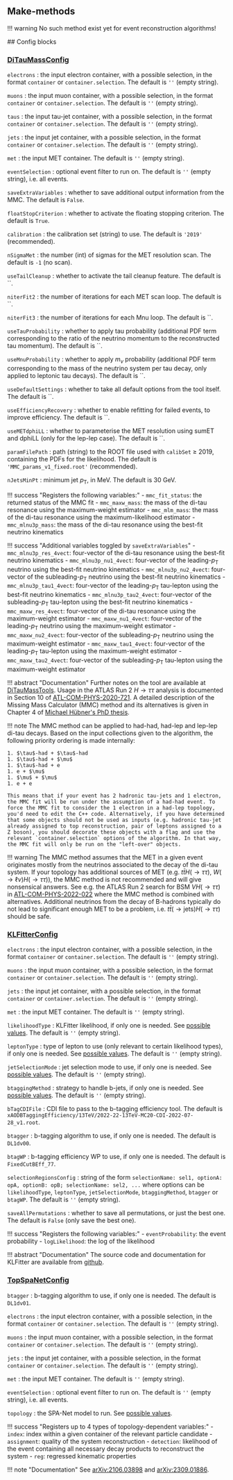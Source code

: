 ## Make-methods

!!! warning
    No such method exist yet for event reconstruction algorithms!

## Config blocks

### [DiTauMassConfig](https://gitlab.cern.ch/atlasphys-top/reco/TopCPToolkit/-/blob/main/source/TopCPToolkit/python/DiTauMassConfig.py)

`electrons`
:   the input electron container, with a possible selection, in the format `container` or `container.selection`. The default is `''` (empty string).

`muons`
:   the input muon container, with a possible selection, in the format `container` or `container.selection`. The default is `''` (empty string).

`taus`
:   the input tau-jet container, with a possible selection, in the format `container` or `container.selection`. The default is `''` (empty string).

`jets`
:   the input jet container, with a possible selection, in the format `container` or `container.selection`. The default is `''` (empty string).

`met`
:   the input MET container. The default is `''` (empty string).

`eventSelection`
:   optional event filter to run on. The default is `''` (empty string), i.e. all events.

`saveExtraVariables`
:   whether to save additional output information from the MMC. The default is `False`.

`floatStopCriterion`
:   whether to activate the floating stopping criterion. The default is `True`.

`calibration`
:   the calibration set (string) to use. The default is `'2019'` (recommended).

`nSigmaMet`
:   the number (int) of sigmas for the MET resolution scan. The default is `-1` (no scan).

`useTailCleanup`
:   whether to activate the tail cleanup feature. The default is ``.

`niterFit2`
:   the number of iterations for each MET scan loop. The default is ``.

`niterFit3`
:   the number of iterations for each Mnu loop. The default is ``.

`useTauProbability`
:   whether to apply tau probability (additional PDF term corresponding to the ratio of the neutrino momentum to the reconstructed tau momentum). The default is ``.

`useMnuProbability`
:   whether to apply $m_\nu$ probability (additional PDF term corresponding to the mass of the neutrino system per tau decay, only applied to leptonic tau decays). The default is ``.

`useDefaultSettings`
:   whether to take all default options from the tool itself. The default is ``.

`useEfficiencyRecovery`
:   whether to enable refitting for failed events, to improve efficiency. The default is ``.

`useMETdphiLL`
:   whether to parameterise the MET resolution using sumET and dphiLL (only for the lep-lep case). The default is ``.

`paramFilePath`
:   path (string) to the ROOT file used with `calibSet` ≥ 2019, containing the PDFs for the likelihood. The default is `'MMC_params_v1_fixed.root'` (recommended).

`nJetsMinPt`
:   minimum jet $p_\mathrm{T}$, in MeV. The default is 30 GeV.

!!! success "Registers the following variables:"
    - `mmc_fit_status`: the returned status of the MMC fit
    - `mmc_maxw_mass`: the mass of the di-tau resonance using the maximum-weight estimator
    - `mmc_mlm_mass`: the mass of the di-tau resonance using the maximum-likelihood estimator
    - `mmc_mlnu3p_mass`: the mass of the di-tau resonance using the best-fit neutrino kinematics

!!! success "Additional variables toggled by `saveExtraVariables`"
    - `mmc_mlnu3p_res_4vect`: four-vector of the di-tau resonance using the best-fit neutrino kinematics
    - `mmc_mlnu3p_nu1_4vect`: four-vector of the leading-$p_\mathrm{T}$ neutrino using the best-fit neutrino kinematics
    - `mmc_mlnu3p_nu2_4vect`: four-vector of the subleading-$p_\mathrm{T}$ neutrino using the best-fit neutrino kinematics
    - `mmc_mlnu3p_tau1_4vect`: four-vector of the leading-$p_\mathrm{T}$ tau-lepton using the best-fit neutrino kinematics
    - `mmc_mlnu3p_tau2_4vect`: four-vector of the subleading-$p_\mathrm{T}$ tau-lepton using the best-fit neutrino kinematics
    - `mmc_maxw_res_4vect`: four-vector of the di-tau resonance using the maximum-weight estimator
    - `mmc_maxw_nu1_4vect`: four-vector of the leading-$p_\mathrm{T}$ neutrino using the maximum-weight estimator
    - `mmc_maxw_nu2_4vect`: four-vector of the subleading-$p_\mathrm{T}$ neutrino using the maximum-weight estimator
    - `mmc_maxw_tau1_4vect`: four-vector of the leading-$p_\mathrm{T}$ tau-lepton using the maximum-weight estimator
    - `mmc_maxw_tau2_4vect`: four-vector of the subleading-$p_\mathrm{T}$ tau-lepton using the maximum-weight estimator

!!! abstract "Documentation"
    Further notes on the tool are available at [DiTauMassTools](https://gitlab.cern.ch/atlas/athena/-/tree/main/PhysicsAnalysis/TauID/DiTauMassTools). Usage in the ATLAS Run 2 $H\to\tau\tau$ analysis is documented in Section 10 of [ATL-COM-PHYS-2020-721](https://cds.cern.ch/record/2741326). A detailed description of the Missing Mass Calculator (MMC) method and its alternatives is given in Chapter 4 of [Michael Hübner's PhD thesis](https://bonndoc.ulb.uni-bonn.de/xmlui/bitstream/handle/20.500.11811/9734/6567.pdf).

!!! note
    The MMC method can be applied to had-had, had-lep and lep-lep di-tau decays. Based on the input collections given to the algorithm, the following priority ordering is made internally:

    1. $\tau$-had + $\tau$-had
    1. $\tau$-had + $\mu$
    1. $\tau$-had + e
    1. e + $\mu$
    1. $\mu$ + $\mu$
    1. e + e

    This means that if your event has 2 hadronic tau-jets and 1 electron, the MMC fit will be run under the assumption of a had-had event. To force the MMC fit to consider the 1 electron in a had-lep topology, you'd need to edit the C++ code. Alternatively, if you have determined that some objects should not be used as inputs (e.g. hadronic tau-jet already assigned to top reconstruction, pair of leptons assigned to a Z boson), you should decorate these objects with a flag and use the relevant `container.selection` options of the algorithm. In that way, the MMC fit will only be run on the "left-over" objects.

!!! warning
    The MMC method assumes that the MET in a given event originates mostly from the neutrinos associated to the decay of the di-tau system. If your topology has additional sources of MET (e.g. $t\bar{t}H(\to\tau\tau)$, $W(\to\ell\nu)H(\to\tau\tau)$), the MMC method is not recommended and will give nonsensical answers. See e.g. the ATLAS Run 2 search for BSM $VH(\to\tau\tau)$ in [ATL-COM-PHYS-2022-022](https://cds.cern.ch/record/2799543) where the MMC method is combined with alternatives. Additional neutrinos from the decay of B-hadrons typically do not lead to significant enough MET to be a problem, i.e. $t\bar{t}(\to\text{jets})H(\to\tau\tau)$ should be safe.

### [KLFitterConfig](https://gitlab.cern.ch/atlasphys-top/reco/TopCPToolkit/-/blob/main/source/TopCPToolkit/python/KLFitterConfig.py)

`electrons`
:   the input electron container, with a possible selection, in the format `container` or `container.selection`. The default is `''` (empty string).

`muons`
:   the input muon container, with a possible selection, in the format `container` or `container.selection`. The default is `''` (empty string).

`jets`
:   the input jet container, with a possible selection, in the format `container` or `container.selection`. The default is `''` (empty string).

`met`
:   the input MET container. The default is `''` (empty string).

`likelihoodType`
:   KLFitter likelihood, if only one is needed. See [possible values](https://gitlab.cern.ch/atlasphys-top/reco/TopCPToolkit/-/blob/main/source/TopCPToolkit/TopCPToolkit/KLFitterEnums.h). The default is `''` (empty string).

`leptonType`
:   type of lepton to use (only relevant to certain likelihood types), if only one is needed. See [possible values](https://gitlab.cern.ch/atlasphys-top/reco/TopCPToolkit/-/blob/main/source/TopCPToolkit/TopCPToolkit/KLFitterEnums.h). The default is `''` (empty string).

`jetSelectionMode`
:   jet selection mode to use, if only one is needed. See [possible values](https://gitlab.cern.ch/atlasphys-top/reco/TopCPToolkit/-/blob/main/source/TopCPToolkit/TopCPToolkit/KLFitterEnums.h). The default is `''` (empty string).

`btaggingMethod`
:   strategy to handle b-jets, if only one is needed. See [possible values](https://gitlab.cern.ch/atlasphys-top/reco/TopCPToolkit/-/blob/main/source/TopCPToolkit/TopCPToolkit/KLFitterEnums.h). The default is `''` (empty string).

`bTagCDIFile`
:   CDI file to pass to the b-tagging efficiency tool. The default is `xAODBTaggingEfficiency/13TeV/2022-22-13TeV-MC20-CDI-2022-07-28_v1.root`.

`btagger`
:   b-tagging algorithm to use, if only one is needed. The default is `DL1dv00`.

`btagWP`
:   b-tagging efficiency WP to use, if only one is needed. The default is `FixedCutBEff_77`.

`selectionRegionsConfig`
:   string of the form `selectionName: sel1, optionA: opA, optionB: opB; selectionName: sel2, ...` where options can be `likelihoodType`, `leptonType`, `jetSelectionMode`, `btaggingMethod`, `btagger` or `btagWP`. The default is `''` (empty string).

`saveAllPermutations`
:   whether to save all permutations, or just the best one. The default is `False` (only save the best one).

!!! success "Registers the following variables:"
    - `eventProbability`: the event probability
    - `logLikelihood`: the log of the likelihood

!!! abstract "Documentation"
    The source code and documentation for KLFitter are available from [github](https://github.com/KLFitter/KLFitter).

### [TopSpaNetConfig](https://gitlab.cern.ch/atlasphys-top/reco/TopCPToolkit/-/blob/main/source/TopCPToolkit/python/TopSpaNetConfig.py)

`btagger`
:   b-tagging algorithm to use, if only one is needed. The default is `DL1dv01`.

`electrons`
:   the input electron container, with a possible selection, in the format `container` or `container.selection`. The default is `''` (empty string).

`muons`
:   the input muon container, with a possible selection, in the format `container` or `container.selection`. The default is `''` (empty string).

`jets`
:   the input jet container, with a possible selection, in the format `container` or `container.selection`. The default is `''` (empty string).

`met`
:   the input MET container. The default is `''` (empty string).

`eventSelection`
:   optional event filter to run on. The default is `''` (empty string), i.e. all events.

`topology`
:   the SPA-Net model to run. See [possible values](https://gitlab.cern.ch/atlasphys-top/reco/TopCPToolkit/-/blob/main/source/TopCPToolkit/TopSpaNet/SpaNetEnums.h).

!!! success "Registers up to 4 types of topology-dependent variables:"
    - `index`: index within a given container of the relevant particle candidate
    - `assignment`: quality of the system reconstruction
    - `detection`: likelihood of the event containing all necessary decay products to reconstruct the system
    - `reg`: regressed kinematic properties

!!! note "Documentation"
    See [arXiv:2106.03898](https://arxiv.org/abs/2106.03898) and [arXiv:2309.01886](https://arxiv.org/abs/2309.01886).